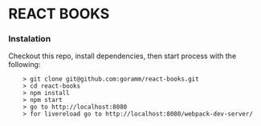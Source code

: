 # REACT BOOKS

### Instalation
Checkout this repo, install dependencies, then start process with the following:

```
	> git clone git@github.com:goramm/react-books.git
	> cd react-books
	> npm install
	> npm start
	> go to http://localhost:8080
	> for livereload go to http://localhost:8080/webpack-dev-server/
```
